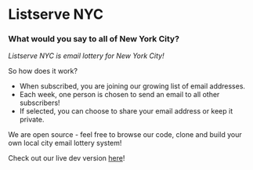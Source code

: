 <h1>Listserve NYC</h1>

<h3>What would you say to all of New York City?</h3>

<p><i>Listserve NYC is email lottery for New York City!</i></p>

<p>So how does it work?</p>

<ul>
  <li>When subscribed, you are joining our growing list of email addresses.</li>
  <li>Each week, one person is chosen to send an email to all other subscribers!</li>
  <li>If selected, you can choose to share your email address or keep it private.</li>
</ul>

<p>We are open source - feel free to browse our code, clone and build your own local city email lottery system!<p>
  
<p>Check out our live dev version <a href="https://listervenyc-dev.herokuapp.com">here</a>!</p>
